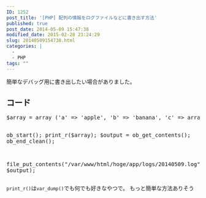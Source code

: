 ```yaml
---
ID: 1252
post_title: '[PHP] 配列の情報をログファイルなどに書き出す方法'
published: true
post_date: 2014-05-09 15:47:38
modified_date: 2015-02-28 23:24:29
slug: 20140509154738.html
categories: |
  -
  - PHP
tags: ""
---
```

簡単なデバッグ用に書き出したい場合がありました。
<!--more-->
<h2>コード</h2>
<pre class="prettyprint linenums lang-php">$array = array ('a' => 'apple', 'b' => 'banana', 'c' => array ('x', 'y', 'z'));

ob_start();
print_r($array);
$output = ob_get_contents();
ob_end_clean();
 
file_put_contents("/var/www/html/hoge/app/logs/20140509.log", $output); </pre>

<code>print_r()</code>は<code>var_dump()</code>でも何でも好きなやつで。
<span class="text-muted">もっと簡単な方法ありそう</span>
